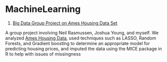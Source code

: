 # MachineLearning

1. [Big Data Group Project on Ames Housing Data Set](https://github.com/kaiudall/MachineLearning/blob/master/xgboost_tune_turnin.R) 

A group project involving Neil Rasmussen, Joshua Young, and myself. We analyzed [Ames Housing Data](https://www.kaggle.com/c/house-prices-advanced-regression-techniques), used techniques such as LASSO, Random Forests, and Gradient boosting to determine an appropriate model for predicting housing prices, and imputed the data using the MICE package in R to help with issues of missingness

